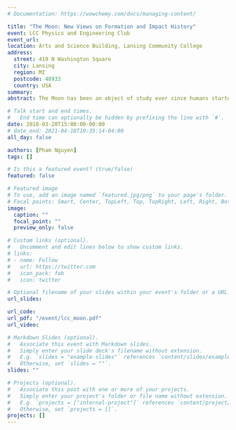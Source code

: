 ```yaml
---
# Documentation: https://wowchemy.com/docs/managing-content/

title: "The Moon: New Views on Formation and Impact History"
event: LCC Physics and Engineering Club
event_url:
location: Arts and Science Building, Lansing Community College
address:
  street: 419 N Washington Square
  city: Lansing
  region: MI
  postcode: 48933
  country: USA
summary:
abstract: The Moon has been an object of study ever since humans started to observe the sky. Recent decades have seen a revolution in our understanding of the Moon starting with the advent of the Apollo missions. Recovered lunar meteorites and orbital missions have also added to this growing body of knowledge. Despite this wealth of information, many aspects of the Moon’s history remain elusive. In this talk I will discuss new findings that are reshaping our understanding of the formation and impact history of our closest cosmic neighbor.

# Talk start and end times.
#   End time can optionally be hidden by prefixing the line with `#`.
date: 2018-03-20T15:00:00-00:00
# date_end: 2021-04-18T19:35:14-04:00
all_day: false

authors: [Pham Nguyen]
tags: []

# Is this a featured event? (true/false)
featured: false

# Featured image
# To use, add an image named `featured.jpg/png` to your page's folder.
# Focal points: Smart, Center, TopLeft, Top, TopRight, Left, Right, BottomLeft, Bottom, BottomRight.
image:
  caption: ""
  focal_point: ""
  preview_only: false

# Custom links (optional).
#   Uncomment and edit lines below to show custom links.
# links:
# - name: Follow
#   url: https://twitter.com
#   icon_pack: fab
#   icon: twitter

# Optional filename of your slides within your event's folder or a URL.
url_slides:

url_code:
url_pdf: "/event/lcc_moon.pdf"
url_video:

# Markdown Slides (optional).
#   Associate this event with Markdown slides.
#   Simply enter your slide deck's filename without extension.
#   E.g. `slides = "example-slides"` references `content/slides/example-slides.md`.
#   Otherwise, set `slides = ""`.
slides: ""

# Projects (optional).
#   Associate this post with one or more of your projects.
#   Simply enter your project's folder or file name without extension.
#   E.g. `projects = ["internal-project"]` references `content/project/deep-learning/index.md`.
#   Otherwise, set `projects = []`.
projects: []
---
```

